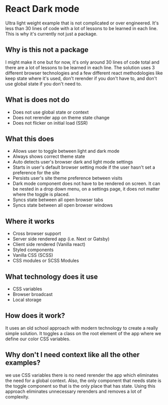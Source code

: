 
# React Dark mode
Ultra light weight example that is not complicated or over engineered. It's less than 30 lines of code with a lot of lessons to be learned in each line.  This is why it's currently not just a package. 
## Why is this not a package
I might make it one but for now, it's only around 30 lines of code total and there are a lot of lessons to be learned in each line.  The solution uses 3 different browser technologies and a few different react methodologies like keep state where it's used, don't rerender if you don't have to, and don't use global state if you don't need to.
## What is does not do
- Does not use global state or context
- Does not rerender app on theme state change
- Does not flicker on initial load (SSR)
## What this does
 - Allows user to toggle between light and dark mode
 - Always shows correct theme state
 - Auto detects user's browser dark and light mode settings
 - Starts in user's default browser setting mode if the user hasn't set a preference for the site
 - Persists user's site theme preference between visits
 - Dark mode component does not have to be rendered on screen. It can be nested in a drop down menu, on a settings page, it does not matter where the toggle is placed.
 - Syncs state between all open browser tabs 
 - Syncs state between all open browser windows
## Where it works
- Cross browser support
- Server side rendered app (i.e. Next or Gatsby)
- Client side rendered  (Vanilla react)
- Styled components
- Vanilla CSS (SCSS)
- CSS modules or SCSS Modules
## What technology does it use
- CSS variables
- Browser broadcast
- Local storage
## How does it work?
It uses an old school approach with modern technology to create a really simple solution.  It toggles a class on the root element of the app where we define our color CSS variables.
## Why don't I need context like all the other examples?
we use CSS variables there is no need rerender the app which eliminates the need for a global context.  Also, the only component that needs state is the toggle component so that is the only place that has state.  Using this approach eliminates unnecessary rerenders and removes a lot of complexity. 
